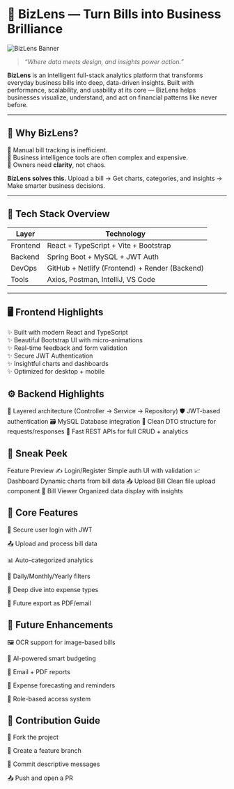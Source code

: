 # 🚀 BizLens — Turn Bills into Business Brilliance

![BizLens Banner](https://your-image-link.com/banner.svg)

> *“Where data meets design, and insights power action.”*

**BizLens** is an intelligent full-stack analytics platform that transforms everyday business bills into deep, data-driven insights. Built with performance, scalability, and usability at its core — BizLens helps businesses visualize, understand, and act on financial patterns like never before.

---

## 🧠 Why BizLens?

📌 Manual bill tracking is inefficient.  
📌 Business intelligence tools are often complex and expensive.  
📌 Owners need **clarity**, not chaos.

**BizLens solves this.** Upload a bill → Get charts, categories, and insights → Make smarter business decisions.  

---

## 🧱 Tech Stack Overview

| Layer     | Technology                         |
|-----------|------------------------------------|
| Frontend  | React + TypeScript + Vite + Bootstrap |
| Backend   | Spring Boot + MySQL + JWT Auth     |
| DevOps    | GitHub + Netlify (Frontend) + Render (Backend) |
| Tools     | Axios, Postman, IntelliJ, VS Code  |

---

## 🖥️ Frontend Highlights

✨ Built with modern React and TypeScript  
✨ Beautiful Bootstrap UI with micro-animations  
✨ Real-time feedback and form validation  
✨ Secure JWT Authentication  
✨ Insightful charts and dashboards  
✨ Optimized for desktop + mobile  


## ⚙️ Backend Highlights
🔐 Layered architecture (Controller → Service → Repository)
🛡️ JWT-based authentication
🗃️ MySQL Database integration
📄 Clean DTO structure for requests/responses
🚀 Fast REST APIs for full CRUD + analytics

## 📸 Sneak Peek
Feature	Preview
✍️ Login/Register	Simple auth UI with validation
📈 Dashboard	Dynamic charts from bill data
📤 Upload Bill	Clean file upload component
🧾 Bill Viewer	Organized data display with insights



## 🧠 Core Features
🔐 Secure user login with JWT

📤 Upload and process bill data

📊 Auto-categorized analytics

📅 Daily/Monthly/Yearly filters

🔎 Deep dive into expense types

📨 Future export as PDF/email



## 🧩 Future Enhancements
🖼️ OCR support for image-based bills

🧠 AI-powered smart budgeting

📧 Email + PDF reports

📅 Expense forecasting and reminders

🔑 Role-based access system



## 🤝 Contribution Guide
🍴 Fork the project

📁 Create a feature branch

💬 Commit descriptive messages

📤 Push and open a PR


